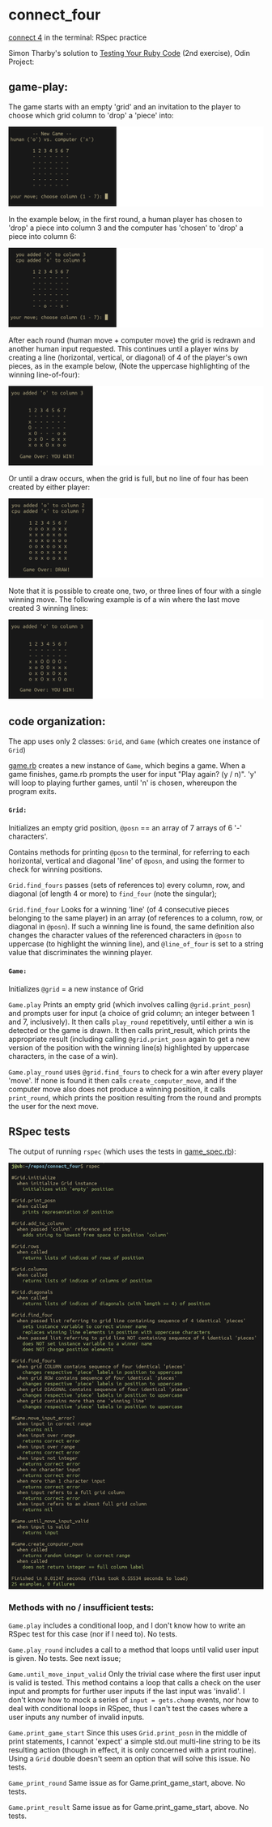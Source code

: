 # connect_four
[connect 4](https://en.wikipedia.org/wiki/Connect_Four) in the terminal: RSpec practice

Simon Tharby's solution to [Testing Your Ruby Code](https://www.theodinproject.com/courses/ruby-programming/lessons/testing-your-ruby-code?ref=lnav) (2nd exercise), Odin Project:

## game-play:

The game starts with an empty 'grid' and an invitation to the player to choose which grid column to 'drop' a 'piece' into:

![new_game.png](img/new_game.png)

In the example below, in the first round, a human player has chosen to 'drop' a piece into column 3 and the computer has 'chosen' to 'drop' a piece into column 6:

![round_1.png](img/round_1.png)

After each round (human move + computer move) the grid is redrawn and another human input requested. This continues until a player wins by creating a line (horizontal, vertical, or diagonal) of 4 of the player's own pieces, as in the example below, (Note the uppercase highlighting of the winning line-of-four):

![win_1.png](img/win_1.png)

Or until a draw occurs, when the grid is full, but no line of four has been created by either player:

![draw.png](img/draw.png)

Note that it is possible to create one, two, or three lines of four with a single winning move. The following example is of a win where the last move created 3 winning lines:

![win_2.png](img/win_2.png)

## code organization:

The app uses only 2 classes: <code>Grid</code>, and <code>Game</code> (which creates one instance of <code>Grid</code>)

[game.rb](https://github.com/jinjagit/connect_four/blob/game-win/game.rb) creates a new instance of <code>Game</code>, which begins a game. When a game finishes, game.rb prompts the user for input "Play again? (y / n)". 'y' will loop to playing further games, until 'n' is chosen, whereupon the program exits.

#### <code>Grid:</code>

Initializes an empty grid position, <code>\@posn</code> == an array of 7 arrays of 6 '-' characters'.

Contains methods for printing <code>\@posn</code> to the terminal, for referring to each horizontal, vertical and diagonal 'line' of <code>\@posn</code>, and using the former to check for winning positions.

<code>Grid.find_fours</code> passes (sets of references to) every column, row, and diagonal (of length 4 or more) to <code>find_four</code> (note the singular);

<code>Grid.find_four</code> Looks for a winning 'line' (of 4 consecutive pieces belonging to the same player) in an array (of references to a column, row, or diagonal in <code>\@posn</code>). If such a winning line is found, the same definition also changes the character values of the referenced characters in <code>\@posn</code> to uppercase (to highlight the winning line), and <code>\@line_of_four</code> is set to a string value that discriminates the winning player.

#### <code>Game:</code>

Initializes <code>\@grid</code> = a new instance of Grid

<code>Game.play</code> Prints an empty grid (which involves calling <code>\@grid.print_posn</code>) and prompts user for input (a choice of grid column; an integer between 1 and 7, inclusively). It then calls <code>play_round</code> repetitively, until either a win is detected or the game is drawn. It then calls print_result, which prints the appropriate result (including calling <code>\@grid.print_posn</code> again to get a new version of the position with the winning line(s) highlighted by uppercase characters, in the case of a win).

<code>Game.play_round</code> uses <code>\@grid.find_fours</code> to check for a win after every player 'move'. If none is found it then calls <code>create_computer_move</code>, and if the computer move also does not produce a winning position, it calls <code>print_round</code>, which prints the position resulting from the round and prompts the user for the next move.

## RSpec tests

The output of running <code>rspec</code> (which uses the tests in [game_spec.rb](https://github.com/jinjagit/connect_four/blob/game-win/spec/game_spec.rb)):

![rspec.png](img/rspec.png)

### Methods with no / insufficient tests:

<code>Game.play</code> includes a conditional loop, and I don't know how to write an RSpec test for this case (nor if I need to). No tests.

<code>Game.play_round</code> includes a call to a method that loops until valid user input is given. No tests. See next issue;

<code>Game.until_move_input_valid</code> Only the trivial case where the first user input is valid is tested. This method contains a loop that calls a check on the user input and prompts for further user inputs if the last input was 'invalid'. I don't know how to mock a series of <code>input = gets.chomp</code> events, nor how to deal with conditional loops in RSpec, thus I can't test the cases where a user inputs any number of invalid inputs.

<code>Game.print_game_start</code> Since this uses <code>Grid.print_posn</code> in the middle of print statements, I cannot 'expect' a simple std.out multi-line string to be its resulting action (though in effect, it is only concerned with a print routine). Using a <code>Grid</code> double doesn't seem an option that will solve this issue. No tests.

<code>Game_print_round</code> Same issue as for Game.print_game_start, above. No tests.

<code>Game.print_result</code> Same issue as for Game.print_game_start, above. No tests.
